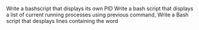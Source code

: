 Write a bashscript that displays its own PID
Write a bash script that displays a list of current running processes
using previous command, Write a Bash script that desplays lines containing the word
